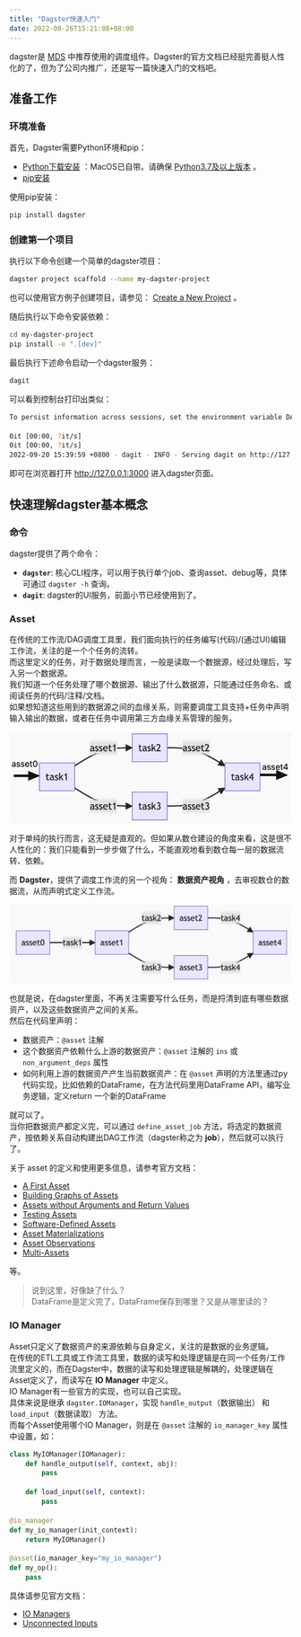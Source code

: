 ```yaml
---
title: "Dagster快速入门"
date: 2022-08-26T15:21:08+08:00
---
```


dagster是 [MDS](https://octolis.com/blog/modern-stack-data) 中推荐使用的调度组件。Dagster的官方文档已经挺完善挺人性化的了，但为了公司内推广，还是写一篇快速入门的文档吧。

## 准备工作

### 环境准备

首先，Dagster需要Python环境和pip：

- [Python下载安装](https://www.python.org/downloads/) ：MacOS已自带。请确保 [Python3.7及以上版本](https://github.com/dagster-io/dagster/releases/tag/1.0.0) 。
- [pip安装](https://pip.pypa.io/en/stable/installation/)

使用pip安装：

```bash
pip install dagster
```

### 创建第一个项目

执行以下命令创建一个简单的dagster项目：

```bash
dagster project scaffold --name my-dagster-project
```

也可以使用官方例子创建项目，请参见： [Create a New Project](https://docs.dagster.io/getting-started/create-new-project) 。

随后执行以下命令安装依赖：

```bash
cd my-dagster-project
pip install -e ".[dev]"
```

最后执行下述命令启动一个dagster服务：

```bash
dagit
```

可以看到控制台打印出类似：

```bash
To persist information across sessions, set the environment variable DAGSTER_HOME to a directory to use.

0it [00:00, ?it/s]
0it [00:00, ?it/s]
2022-09-20 15:39:59 +0800 - dagit - INFO - Serving dagit on http://127.0.0.1:3000 in process 37014
```

即可在浏览器打开 http://127.0.0.1:3000 进入dagster页面。

## 快速理解dagster基本概念

### 命令

dagster提供了两个命令：

- **`dagster`**: 核心CLI程序，可以用于执行单个job、查询asset、debug等，具体可通过 `dagster -h` 查询。
- **`dagit`**: dagster的UI服务，前面小节已经使用到了。

### Asset

在传统的工作流/DAG调度工具里，我们面向执行的任务编写(代码)/(通过UI)编辑工作流，关注的是一个个任务的流转。  
而这里定义的任务，对于数据处理而言，一般是读取一个数据源，经过处理后，写入另一个数据源。  
我们知道一个任务处理了哪个数据源、输出了什么数据源，只能通过任务命名、或阅读任务的代码/注释/文档。  
如果想知道这些用到的数据源之间的血缘关系，则需要调度工具支持+任务中声明输入输出的数据，或者在任务中调用第三方血缘关系管理的服务。  

![任务视角](task.png)

对于单纯的执行而言，这无疑是直观的。但如果从数仓建设的角度来看，这是很不人性化的：我们只能看到一步步做了什么，不能直观地看到数仓每一层的数据流转、依赖。  

而 **Dagster**，提供了调度工作流的另一个视角： **数据资产视角** ，去审视数仓的数据流，从而声明式定义工作流。  

![数据资产视角](asset.png)

也就是说，在dagster里面，不再关注需要写什么任务，而是捋清到底有哪些数据资产，以及这些数据资产之间的关系。  
然后在代码里声明：

- 数据资产：`@asset` 注解
- 这个数据资产依赖什么上游的数据资产：`@asset` 注解的 `ins` 或 `non_argument_deps` 属性
- 如何利用上游的数据资产产生当前数据资产：在 `@asset` 声明的方法里通过py代码实现，比如依赖的DataFrame，在方法代码里用DataFrame API，编写业务逻辑，定义return 一个新的DataFrame

就可以了。  
当你把数据资产都定义完，可以通过 `define_asset_job` 方法，将选定的数据资产，按依赖关系自动构建出DAG工作流（dagster称之为 **job**），然后就可以执行了。

关于 asset 的定义和使用更多信息，请参考官方文档：

- [A First Asset](https://docs.dagster.io/tutorial/assets/defining-an-asset)
- [Building Graphs of Assets](https://docs.dagster.io/tutorial/assets/asset-graph)
- [Assets without Arguments and Return Values](https://docs.dagster.io/tutorial/assets/non-argument-deps)
- [Testing Assets](https://docs.dagster.io/tutorial/assets/testing-assets)
- [Software-Defined Assets](https://docs.dagster.io/concepts/assets/software-defined-assets)
- [Asset Materializations](https://docs.dagster.io/concepts/assets/asset-materializations)
- [Asset Observations](https://docs.dagster.io/concepts/assets/asset-observations)
- [Multi-Assets](https://docs.dagster.io/concepts/assets/multi-assets)

等。

> 说到这里，好像缺了什么？  
> DataFrame是定义完了，DataFrame保存到哪里？又是从哪里读的？

### IO Manager

Asset只定义了数据资产的来源依赖与自身定义，关注的是数据的业务逻辑。  
在传统的ETL工具或工作流工具里，数据的读写和处理逻辑是在同一个任务/工作流里定义的，而在Dagster中，数据的读写和处理逻辑是解耦的，处理逻辑在Asset定义了，而读写在 **IO Manager** 中定义。  
IO Manager有一些官方的实现，也可以自己实现。  
具体来说是继承 `dagster.IOManager`，实现 `handle_output`（数据输出） 和 `load_input`（数据读取） 方法。  
而每个Asset使用哪个IO Manager，则是在 `@asset` 注解的 `io_manager_key` 属性中设置，如：  

```python
class MyIOManager(IOManager):
    def handle_output(self, context, obj):
        pass

    def load_input(self, context):
        pass

@io_manager
def my_io_manager(init_context):
    return MyIOManager()

@asset(io_manager_key="my_io_manager")
def my_op():
    pass
```

具体请参见官方文档：

- [IO Managers](https://docs.dagster.io/concepts/io-management/io-managers)
- [Unconnected Inputs](https://docs.dagster.io/concepts/io-management/unconnected-inputs)

